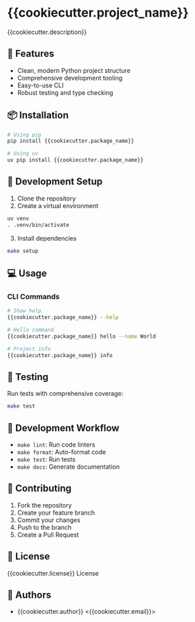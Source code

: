 # {{cookiecutter.project_name}}

{{cookiecutter.description}}

## 🚀 Features

- Clean, modern Python project structure
- Comprehensive development tooling
- Easy-to-use CLI
- Robust testing and type checking

## 📦 Installation

```bash
# Using pip
pip install {{cookiecutter.package_name}}

# Using uv
uv pip install {{cookiecutter.package_name}}
```

## 🔧 Development Setup

1. Clone the repository
2. Create a virtual environment
```bash
uv venv
. .venv/bin/activate
```

3. Install dependencies
```bash
make setup
```

## 💻 Usage

### CLI Commands

```bash
# Show help
{{cookiecutter.package_name}} --help

# Hello command
{{cookiecutter.package_name}} hello --name World

# Project info
{{cookiecutter.package_name}} info
```

## 🧪 Testing

Run tests with comprehensive coverage:

```bash
make test
```

## 📝 Development Workflow

- `make lint`: Run code linters
- `make format`: Auto-format code
- `make test`: Run tests
- `make docs`: Generate documentation

## 🤝 Contributing

1. Fork the repository
2. Create your feature branch
3. Commit your changes
4. Push to the branch
5. Create a Pull Request

## 📄 License

{{cookiecutter.license}} License

## 👥 Authors

- {{cookiecutter.author}} <{{cookiecutter.email}}>

